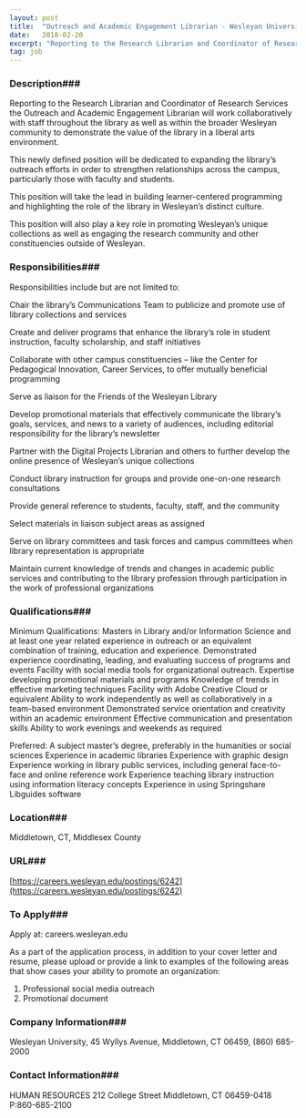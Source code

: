 ```yaml
---
layout: post
title:  "Outreach and Academic Engagement Librarian - Wesleyan University"
date:   2018-02-20
excerpt: "Reporting to the Research Librarian and Coordinator of Research Services the Outreach and Academic Engagement Librarian will work collaboratively with staff throughout the library as well as within the broader Wesleyan community to demonstrate the value of the library in a liberal arts environment. This newly defined position will be..."
tag: job
---
```


### Description###

Reporting to the Research Librarian and Coordinator of Research Services the Outreach and Academic Engagement Librarian will work collaboratively with staff throughout the library as well as within the broader Wesleyan community to demonstrate the value of the library in a liberal arts environment.

This newly defined position will be dedicated to expanding the library’s outreach efforts in order to strengthen relationships across the campus, particularly those with faculty and students.

This position will take the lead in building learner-centered programming and highlighting the role of the library in Wesleyan’s distinct culture.

This position will also play a key role in promoting Wesleyan’s unique collections as well as engaging the research community and other constituencies outside of Wesleyan.


### Responsibilities###

Responsibilities include but are not limited to:

Chair the library’s Communications Team to publicize and promote use of library collections and services

Create and deliver programs that enhance the library’s role in student instruction, faculty scholarship, and staff initiatives

Collaborate with other campus constituencies – like the Center for Pedagogical Innovation, Career Services, to offer mutually beneficial programming

Serve as liaison for the Friends of the Wesleyan Library

Develop promotional materials that effectively communicate the library’s goals, services, and news to a variety of audiences, including editorial responsibility for the library’s newsletter

Partner with the Digital Projects Librarian and others to further develop the online presence of Wesleyan’s unique collections

Conduct library instruction for groups and provide one-on-one research consultations

Provide general reference to students, faculty, staff, and the community

Select materials in liaison subject areas as assigned

Serve on library committees and task forces and campus committees when library representation is appropriate

Maintain current knowledge of trends and changes in academic public services and contributing to the library profession through participation in the work of professional organizations


### Qualifications###

Minimum Qualifications: Masters in Library and/or Information Science and at least one year related experience in outreach or an equivalent combination of training, education and experience.
Demonstrated experience coordinating, leading, and evaluating success of programs and events
Facility with social media tools for organizational outreach.
Expertise developing promotional materials and programs
Knowledge of trends in effective marketing techniques
Facility with Adobe Creative Cloud or equivalent
Ability to work independently as well as collaboratively in a team-based environment
Demonstrated service orientation and creativity within an academic environment
Effective communication and presentation skills
Ability to work evenings and weekends as required

Preferred:
A subject master’s degree, preferably in the humanities or social sciences
Experience in academic libraries
Experience with graphic design
Experience working in library public services, including general face-to-face and online reference work
Experience teaching library instruction using information literacy concepts
Experience in using Springshare Libguides software




### Location###

Middletown, CT, Middlesex County


### URL###

[https://careers.wesleyan.edu/postings/6242](https://careers.wesleyan.edu/postings/6242)

### To Apply###

Apply at: careers.wesleyan.edu

As a part of the application process, in addition to your cover letter and resume, please upload or provide a link to examples of the following areas that show cases your ability to promote an organization:

1.	Professional social media outreach 
2.	Promotional document


### Company Information###

Wesleyan University, 45 Wyllys Avenue, Middletown, CT 06459, (860) 685-2000 


### Contact Information###

HUMAN RESOURCES
212 College Street
Middletown, CT 06459-0418
P:860-685-2100

